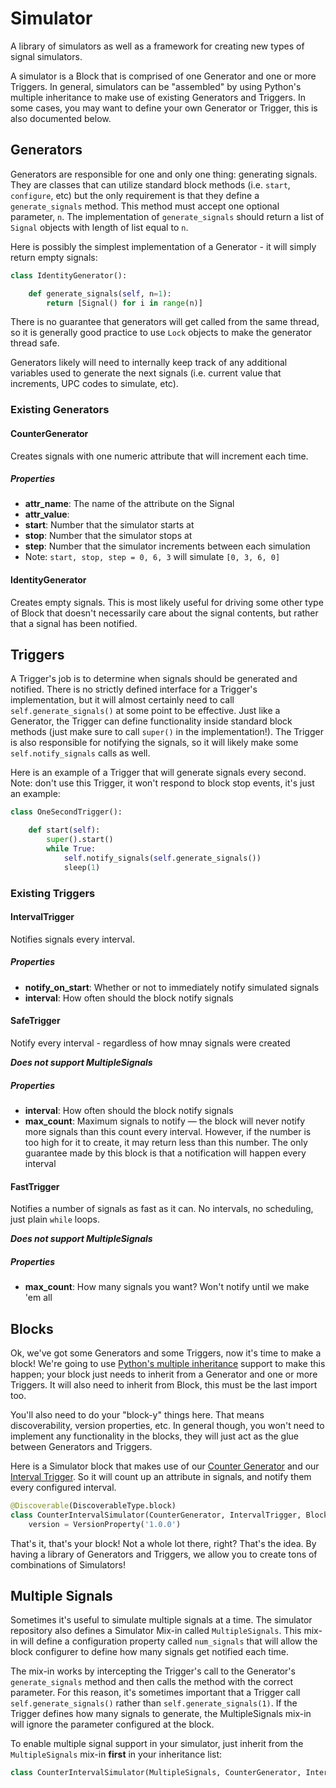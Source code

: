 # Simulator

A library of simulators as well as a framework for creating new types of signal simulators.

A simulator is a Block that is comprised of one Generator and one or more Triggers. In general, simulators can be "assembled" by using Python's multiple inheritance to make use of existing Generators and Triggers. In some cases, you may want to define your own Generator or Trigger, this is also documented below.

## Generators

Generators are responsible for one and only one thing: generating signals. They are classes that can utilize standard block methods (i.e. `start`, `configure`, etc) but the only requirement is that they define a `generate_signals` method. This method must accept one optional parameter, `n`. The implementation of `generate_signals` should return a list of `Signal` objects with length of list equal to `n`. 

Here is possibly the simplest implementation of a Generator - it will simply return empty signals:

```python
class IdentityGenerator():

    def generate_signals(self, n=1):
        return [Signal() for i in range(n)]
```

There is no guarantee that generators will get called from the same thread, so it is generally good practice to use `Lock` objects to make the generator thread safe. 

Generators likely will need to internally keep track of any additional variables used to generate the next signals (i.e. current value that increments, UPC codes to simulate, etc). 

### Existing Generators

#### CounterGenerator

Creates signals with one numeric attribute that will increment each time.

##### Properties

-   **attr_name**: The name of the attribute on the Signal
-   **attr_value**:
 -    **start**: Number that the simulator starts at
 -    **stop**: Number that the simulator stops at 
 -    **step**: Number that the simulator increments between each simulation
   -    Note: `start, stop, step = 0, 6, 3` will simulate `[0, 3, 6, 0]`


#### IdentityGenerator

Creates empty signals. This is most likely useful for driving some other type of Block that doesn't necessarily care about the signal contents, but rather that a signal has been notified.


## Triggers

A Trigger's job is to determine when signals should be generated and notified. There is no strictly defined interface for a Trigger's implementation, but it will almost certainly need to call `self.generate_signals()` at some point to be effective. Just like a Generator, the Trigger can define functionality inside standard block methods (just make sure to call `super()` in the implementation!). The Trigger is also responsible for notifying the signals, so it will likely make some `self.notify_signals` calls as well. 

Here is an example of a Trigger that will generate signals every second. Note: don't use this Trigger, it won't respond to block stop events, it's just an example:

```python
class OneSecondTrigger():

    def start(self):
        super().start()
        while True:
            self.notify_signals(self.generate_signals())
            sleep(1)
```

### Existing Triggers

#### IntervalTrigger

Notifies signals every interval.

##### Properties

-   **notify_on_start**: Whether or not to immediately notify simulated signals
-   **interval**: How often should the block notify signals
   
#### SafeTrigger

Notify every interval - regardless of how mnay signals were created

***Does not support MultipleSignals***

##### Properties

-   **interval**: How often should the block notify signals
-   **max_count**: Maximum signals to notify — the block will never notify more signals than this count every interval. However, if the number is too high for it to create, it may return less than this number. The only guarantee made by this block is that a notification will happen every interval


#### FastTrigger

Notifies a number of signals as fast as it can. No intervals, no scheduling, just plain `while` loops.

***Does not support MultipleSignals***

##### Properties

-   **max_count**: How many signals you want? Won't notify until we make 'em all
   

## Blocks

Ok, we've got some Generators and some Triggers, now it's time to make a block! We're going to use [Python's multiple inheritance](https://docs.python.org/3.4/tutorial/classes.html#multiple-inheritance) support to make this happen; your block just needs to inherit from a Generator and one or more Triggers. It will also need to inherit from Block, this must be the last import too.

You'll also need to do your "block-y" things here. That means discoverability, version properties, etc. In general though, you won't need to implement any functionality in the blocks, they will just act as the glue between Generators and Triggers.

Here is a Simulator block that makes use of our [Counter Generator](#countergenerator) and our [Interval Trigger](#intervaltrigger). So it will count up an attribute in signals, and notify them every configured interval.

```python
@Discoverable(DiscoverableType.block)
class CounterIntervalSimulator(CounterGenerator, IntervalTrigger, Block):
    version = VersionProperty('1.0.0')
```

That's it, that's your block! Not a whole lot there, right? That's the idea. By having a library of Generators and Triggers, we allow you to create tons of combinations of Simulators!


## Multiple Signals

Sometimes it's useful to simulate multiple signals at a time. The simulator repository also defines a Simulator Mix-in called `MultipleSignals`. This mix-in will define a configuration property called `num_signals` that will allow the block configurer to define how many signals get notified each time. 

The mix-in works by intercepting the Trigger's call to the Generator's `generate_signals` method and then calls the method with the correct parameter. For this reason, it's sometimes important that a Trigger call `self.generate_signals()` rather than `self.generate_signals(1)`. If the Trigger defines how many signals to generate, the MultipleSignals mix-in will ignore the parameter configured at the block.

To enable multiple signal support in your simulator, just inherit from the `MultipleSignals` mix-in **first** in your inheritance list:

```python
class CounterIntervalSimulator(MultipleSignals, CounterGenerator, IntervalTrigger, Block):
```
